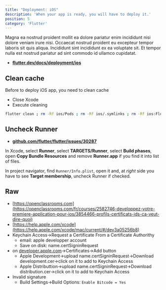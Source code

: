 ```yaml
---
title: "Deployment: iOS"
description: 'When your app is ready, you will have to deploy it.'
position: 5
category: 'Flutter'
---
```


<content-alert type="info" title="Links">

Magna ea nostrud proident mollit ea dolore pariatur enim incididunt nisi dolore veniam irure nisi. Occaecat nostrud proident eu excepteur tempor laboris sit quis aliqua. Incididunt sint incididunt ex ea voluptate sit. Et tempor nulla est nostrud pariatur ad sint commodo id ullamco cupidatat.

- [**flutter.dev/docs/deployment/ios**](https://flutter.dev/docs/deployment/ios)

</content-alert>

## Clean cache

Before to deploy iOS app, you need to clean cache

- Close Xcode
- Execute cleaning

```bash
flutter clean ; rm -Rf ios/Pods ; rm -Rf ios/.symlinks ; rm -Rf ios:Flutter/Flutter.framework ; rm -Rf ios/Flutter/Flutter.podspec ; rm ios/Podfile.lock ; flutter pub get ; cd ios ; pod update ; cd ../
```

## Uncheck Runner

- [**github.com/flutter/flutter/issues/30287**](https://github.com/flutter/flutter/issues/30287)

In Xcode, select **Runner**, select **TARGETS/Runner**, select **Build phases**, open **Copy Bundle Resources** and remove **Runner.app** if you find it into list of files.

In project navigator, find `Runner/Info.plist`, open it and, at *right* side you have to see **Target membership**, uncheck Runner if checked.

## Raw

- [https://openclassrooms.com](https://openclassrooms.com/fr/courses/2582746-developpez-votre-premiere-application-pour-ios/3854466-profils-certificats-ids-ca-veut-dire-quoi)
- [https://help.apple.com/xcode](https://help.apple.com/xcode/mac/current/#/dev3a05256b8)
- Keychain Access->Request a Certificate From a Certificate Authorithy
  - email: apple developper account
  - Save on disk: name.certSigninRequest
- on [developer.apple.com](https://developer.apple.com)->Certificates->Add button
  - Apple Development->upload name.certSigninRequest->Download development.cer->click on it to add to Keychain Access
  - Apple Distributtion->upload name.certSigninRequest->Download distribution.cer->click on it to add to Keychain Access
- Invalid signature
  - Build Settings->Build Options: `Enable Bitcode = Yes`
